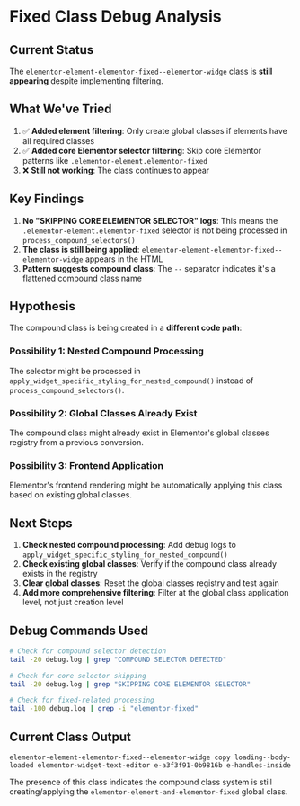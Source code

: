 # Fixed Class Debug Analysis

## Current Status
The `elementor-element-elementor-fixed--elementor-widge` class is **still appearing** despite implementing filtering.

## What We've Tried
1. ✅ **Added element filtering**: Only create global classes if elements have all required classes
2. ✅ **Added core Elementor selector filtering**: Skip core Elementor patterns like `.elementor-element.elementor-fixed`
3. ❌ **Still not working**: The class continues to appear

## Key Findings
1. **No "SKIPPING CORE ELEMENTOR SELECTOR" logs**: This means the `.elementor-element.elementor-fixed` selector is not being processed in `process_compound_selectors()`
2. **The class is still being applied**: `elementor-element-elementor-fixed--elementor-widge` appears in the HTML
3. **Pattern suggests compound class**: The `--` separator indicates it's a flattened compound class name

## Hypothesis
The compound class is being created in a **different code path**:

### Possibility 1: Nested Compound Processing
The selector might be processed in `apply_widget_specific_styling_for_nested_compound()` instead of `process_compound_selectors()`.

### Possibility 2: Global Classes Already Exist
The compound class might already exist in Elementor's global classes registry from a previous conversion.

### Possibility 3: Frontend Application
Elementor's frontend rendering might be automatically applying this class based on existing global classes.

## Next Steps
1. **Check nested compound processing**: Add debug logs to `apply_widget_specific_styling_for_nested_compound()`
2. **Check existing global classes**: Verify if the compound class already exists in the registry
3. **Clear global classes**: Reset the global classes registry and test again
4. **Add more comprehensive filtering**: Filter at the global class application level, not just creation level

## Debug Commands Used
```bash
# Check for compound selector detection
tail -20 debug.log | grep "COMPOUND SELECTOR DETECTED"

# Check for core selector skipping  
tail -20 debug.log | grep "SKIPPING CORE ELEMENTOR SELECTOR"

# Check for fixed-related processing
tail -100 debug.log | grep -i "elementor-fixed"
```

## Current Class Output
```
elementor-element-elementor-fixed--elementor-widge copy loading--body-loaded elementor-widget-text-editor e-a3f3f91-0b9816b e-handles-inside
```

The presence of this class indicates the compound class system is still creating/applying the `elementor-element-and-elementor-fixed` global class.

